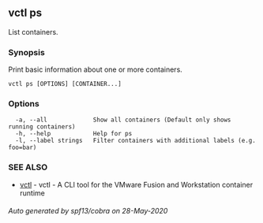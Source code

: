 ## vctl ps

List containers.

### Synopsis

Print basic information about one or more containers.

```
vctl ps [OPTIONS] [CONTAINER...]
```

### Options

```
  -a, --all             Show all containers (Default only shows running containers)
  -h, --help            Help for ps
  -l, --label strings   Filter containers with additional labels (e.g. foo=bar)
```

### SEE ALSO

* [vctl](vctl.md)	 - vctl - A CLI tool for the VMware Fusion and Workstation container runtime

###### Auto generated by spf13/cobra on 28-May-2020
